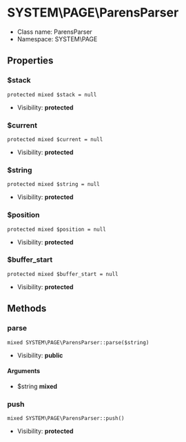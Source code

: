 SYSTEM\PAGE\ParensParser
===============






* Class name: ParensParser
* Namespace: SYSTEM\PAGE





Properties
----------


### $stack

    protected mixed $stack = null





* Visibility: **protected**


### $current

    protected mixed $current = null





* Visibility: **protected**


### $string

    protected mixed $string = null





* Visibility: **protected**


### $position

    protected mixed $position = null





* Visibility: **protected**


### $buffer_start

    protected mixed $buffer_start = null





* Visibility: **protected**


Methods
-------


### parse

    mixed SYSTEM\PAGE\ParensParser::parse($string)





* Visibility: **public**


#### Arguments
* $string **mixed**



### push

    mixed SYSTEM\PAGE\ParensParser::push()





* Visibility: **protected**



